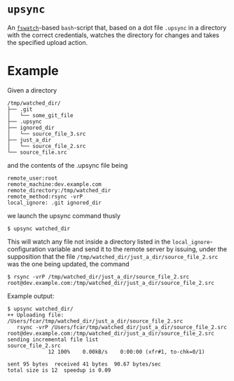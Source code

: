 # `upsync`

An [`fswatch`](https://github.com/emcrisostomo/fswatch)-based `bash`-script that, based on a dot file `.upsync`
in a directory with the correct credentials, watches the directory for
changes and takes the specified upload action.

# Example
Given a directory 
```
/tmp/watched_dir/
├── .git
│   └── some_git_file
├── .upsync
├── ignored_dir
│   └── source_file_3.src
├── just_a_dir
│   └── source_file_2.src
└── source_file.src
```
and the contents of the .upsync file being
```
remote_user:root
remote_machine:dev.example.com
remote_directory:/tmp/watched_dir
remote_method:rsync -vrP
local_ignore: .git ignored_dir
```
we launch the upsync command thusly 

```
$ upsync watched_dir
```

This will watch any file not inside a directory listed in the
`local_ignore`-configuration variable and send it to the remote server
by issuing, under the supposition that the file
`/tmp/watched_dir/just_a_dir/source_file_2.src` was the one being
updated, the command

```
$ rsync -vrP /tmp/watched_dir/just_a_dir/source_file_2.src root@dev.example.com:/tmp/watched_dir/just_a_dir/source_file_2.src
```
Example output:
```
$ upsync watched_dir/
++ Uploading file: /Users/fcar/tmp/watched_dir/just_a_dir/source_file_2.src
   rsync -vrP /Users/fcar/tmp/watched_dir/just_a_dir/source_file_2.src root@dev.example.com:/tmp/watched_dir/just_a_dir/source_file_2.src
sending incremental file list
source_file_2.src
             12 100%    0.00kB/s    0:00:00 (xfr#1, to-chk=0/1)

sent 95 bytes  received 41 bytes  90.67 bytes/sec
total size is 12  speedup is 0.09
```